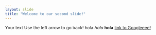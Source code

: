 ```yaml
---
layout: slide
title: "Welcome to our second slide!"
---
```

Your text
Use the left arrow to go back!
hola *hola* **hola** [link to Googleeee!](http://google.com)
